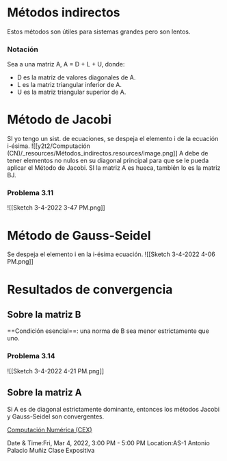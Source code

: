 

# Métodos indirectos
Estos métodos son útiles para sistemas grandes pero son lentos.



### Notación

Sea a una matriz A, A = D + L + U, donde:

* D es la matriz de valores diagonales de A.
* L es la matriz triangular inferior de A.
* U es la matriz triangular superior de A.




# Método de Jacobi

SI yo tengo un sist. de ecuaciones, se despeja el elemento i de la ecuación i-ésima.
![[y2t2/Computación (CN)/_resources/Métodos_indirectos.resources/image.png]]
A debe de tener elementos no nulos en su diagonal principal para que se le pueda aplicar el Método de Jacobi.
SI la matriz A es hueca, también lo es la matriz BJ.


### Problema 3.11

![[Sketch 3-4-2022 3-47 PM.png]]


# Método de Gauss-Seidel

Se despeja el elemento i en la i-ésima ecuación.
![[Sketch 3-4-2022 4-06 PM.png]]


# Resultados de convergencia

## Sobre la matriz B

==Condición esencial==: una norma de B sea menor estrictamente que uno.


### Problema 3.14

![[Sketch 3-4-2022 4-21 PM.png]]


## Sobre la matriz A

Si A es de diagonal estrictamente dominante, entonces los métodos Jacobi y Gauss-Seidel son convergentes.


[Computación Numérica (CEX)](https://www.google.com/calendar/event?eid=XzhkOWxjZ3JmZHByNmFzamtjZ3AzZ2NoaDc1aTY0b2hsNmdzMzBjcGw2aGltYWUxbTc1Z20yY2hoY29zamNvcG1jcGdnIHVuZGVyc2NvcmViaXNAbQ)

Date & Time:Fri, Mar 4, 2022, 3:00 PM - 5:00 PM
Location:AS-1
Antonio Palacio Muñiz Clase Expositiva

